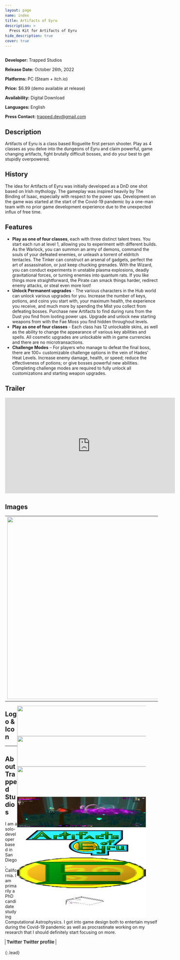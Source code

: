 ```yaml
---
layout: page
name: index
title: Artifacts of Eyru
description: >
  Press Kit for Artifacts of Eyru
hide_description: true
cover: true
---
```

<!-- <script type="text/javascript">
	document.getElementsByClassName("page-title")[0].classList.add("sr-only");
</script> -->

<style type="text/css">
	.page-title {
		position: absolute;
		width: 1px;
  		height: 1px;
  		margin: -1px;
  		border: 0;
  		padding: 0;
  		clip: rect(0 0 0 0);
  		overflow: hidden;
	}
</style>

<h2 class="h1" style="color: {{site.theme_color}}" id="description" >  </h2>

**Developer:** Trapped Studios

**Release Date:** October 26th, 2022

**Platforms:** PC (Steam + itch.io)

**Price:** $6.99 (demo available at release)

**Availability:** Digital Download

**Languages:** English

**Press Contact:** trapped.dev@gmail.com


<h2 class="h1" style="color: {{site.theme_color}}"  >Description </h2>

Artifacts of Eyru is a class based Roguelite first person shooter. Play as 4 classes as you delve into the dungeons of Eyru and claim powerful, game changing artifacts, fight brutally difficult bosses, and do your best to get stupidly overpowered.

<h2 class="h1" style="color: {{site.theme_color}}"  > History </h2>

The idea for Artifacts of Eyru was initially developed as a DnD one shot based on Irish mythology. The gameplay was inspired heavily by The Binding of Isaac, especially with respect to the power ups. Development on the game was started at the start of the Covid-19 pandemic by a one-man team with no prior game development experience due to the unexpected influx of free time.

<h2 class="h1" style="color: {{site.theme_color}}" id="features" > Features </h2>

  * **Play as one of four classes**, each with three distinct talent trees. You start each run at level 1, allowing you to experiment with different builds.  As the Warlock, you can summon an army of demons, command the souls of your defeated enemies, or unleash a torrent of eldritch tentacles. The Tinker can construct an arsenal of gadgets, perfect the art of assassination, or just keep chucking grenades. With the Wizard, you can conduct experiments in unstable plasma explosions, deadly gravitational forces, or turning enemies into quantum rats. If you like things more straightforward, the Pirate can smack things harder, redirect enemy attacks, or steal even more loot!
  * **Unlock Permanent upgrades** - The various characters in the Hub world can unlock various upgrades for you. Increase the number of keys, potions, and coins you start with, your maximum health, the experience you receive, and much more by spending the Mist you collect from defeating bosses. Purchase new Artifacts to find during runs from the Dust you find from looting power ups. Upgrade and unlock new starting weapons from with the Fae Moss you find hidden throughout levels.
  * **Play as one of four classes** - Each class has 12 unlockable skins, as well as the ability to change the appearance of various key abilities and spells. All cosmetic upgrades are unlockable with in game currencies and there are no microtransactions.
  * **Challenge Modes** – For players who manage to defeat the final boss, there are 100+ customizable challenge options in the vein of Hades’ Heat Levels.  Increase enemy damage, health, or speed; reduce the effectiveness of potions; or give bosses powerful new abilities. Completing challenge modes are required to fully unlock all customizations and starting weapon upgrades.

<h2 class="h1" style="color: {{site.theme_color}}" id="media"> Trailer </h2>

<iframe width="560" height="315" src="https://www.youtube.com/embed/vITVi4tqVY4" title="YouTube video player" frameborder="0" allow="accelerometer; autoplay; clipboard-write; encrypted-media; gyroscope; picture-in-picture" allowfullscreen></iframe>

<h2 class="h1" style="color: {{site.theme_color}}" > Images </h2>

<table><tr>
<td style="width:33%;background:transparent;border:none;" >
<img width="500" height="600" src="./assets/img/warlock_vs_pirateKing.png"></td>
<td style="width:33%;background:transparent;border:none;">
<img width="500" height="600" src="./assets/img/wizard_faeForest.png"></td>
<td style="width:33%;background:transparent;border:none;">
<img width="500" height="600" src="./assets/img/tinker_courtOfTheEternalStar.png"></td>
</tr></table>

<figure>
    <img align="right"  width="500" height="100" src="./assets/img/pirate_lostCourt.png">
</figure>

<figure>
    <img align="right"  width="500" height="100" src="./assets/img/warlock_artifact.png">
</figure>

<figure>
    <img align="right"  width="500" height="100" src="./assets/img/pirate_oracleHut.png">
</figure>

<figure>
    <img align="right"  width="500" height="100" src="./assets/img/warlock_coir_small.png">
</figure>

<h2 class="h1" style="color: {{site.theme_color}}" > Logo & Icon </h2>

<figure>
    <img align="right"  width="500" height="100" src="./assets/img/artifactsOfEyru_Logo.png">
</figure>

<figure>
    <img align="right"  width="500" height="100" src="./assets/img/artifactsOfEyru_Icon.png">
</figure>

<figure>
    <img align="right"  width="500" height="100" src="./assets/img/trappedStudioLogo.png">
</figure>

---

<h2 class="h1" style="color: {{site.theme_color}}" id="studio"> About Trapped Studios </h2>
I am a solo-developer based in San Diego, California. I am primarily a PhD candidate studying Computational Astrophysics. I got into game design both to entertain myself during the Covid-19 pandemic as well as procrastinate working on my research that I should definitely start focusing on more.




<div class="body-social sidebar-social">
  <ul>
    <li> <a href="https://twitter.com/artifactsOfEyru" title="Twitter" class="no-mark-external" target="_blank"> <span class="icon-twitter"></span> <span aria-hidden="true">Twitter </span><span class="sr-only">Twitter profile</span></a></li>
    
  </ul>
</div>









{:.lead}


<style type="text/css">
  .body-social > ul {
    display: inline-block;
    list-style-type: none;
    margin-bottom: 0;
    overflow: hidden;
    padding: 0;
  }

  .body-social > ul > li {
    float: left;
    
    /* padding-left: 5px; */
    padding-right: 10px;
    
    /* display: inline-block; */
  }


  .body-social > ul > li > a {
    display: inline;
    text-align: center;
    font-size: 0.95rem;
    font-weight: 600;
    /*width: 3rem;*/
    /*height: 4rem;*/
    padding: 4px;
    
    /* line-height: 3rem; */
    
    text-decoration: none;
    border-width: 1px;
    border-style: solid;
    border-radius: 5px;
    transition: background-color 250ms, color 250ms, text-decoration-color 250ms, border-color 250ms;
    
    /* border-bottom: none; */
  }

  .body-social > ul > li > a:not(.btn):not(.no-hover) {
    border-color: var(--accent-color);
  }

  .body-social > ul > li > a:hover {
    color: white;
    background-color: var(--accent-color);
    border-radius: 5px;
    padding: 4px;
    transition: background-color 250ms, color 250ms, text-decoration-color 250ms, border-color 250ms;
  }
</style>
